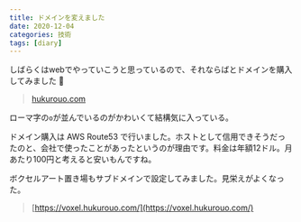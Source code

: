 ```yaml
---
title: ドメインを変えました
date: 2020-12-04
categories: 技術
tags: [diary]
---
```


しばらくはwebでやっていこうと思っているので、それならばとドメインを購入してみました 🎉

> [hukurouo.com](https://hukurouo.com)

ローマ字の`o`が並んでいるのがかわいくて結構気に入っている。


ドメイン購入は AWS Route53 で行いました。ホストとして信用できそうだったのと、会社で使ったことがあったというのが理由です。料金は年額12ドル。月あたり100円と考えると安いもんですね。

ボクセルアート置き場もサブドメインで設定してみました。見栄えがよくなった。

> [https://voxel.hukurouo.com/](https://voxel.hukurouo.com/)

